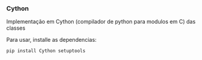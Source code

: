 ### Cython

Implementação em Cython (compilador de python para modulos em C) das classes

Para usar, installe as dependencias:
```
pip install Cython setuptools
```
